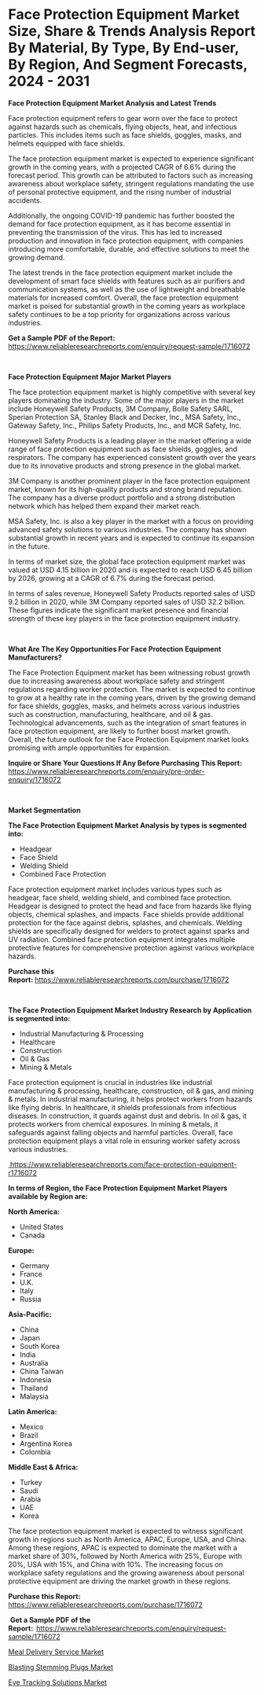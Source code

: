 <p><h1>Face Protection Equipment Market Size, Share & Trends Analysis Report By Material, By Type, By End-user, By Region, And Segment Forecasts, 2024 - 2031</h1></p><p><strong>Face Protection Equipment Market Analysis and Latest Trends</strong></p>
<p><p>Face protection equipment refers to gear worn over the face to protect against hazards such as chemicals, flying objects, heat, and infectious particles. This includes items such as face shields, goggles, masks, and helmets equipped with face shields.</p><p>The face protection equipment market is expected to experience significant growth in the coming years, with a projected CAGR of 6.6% during the forecast period. This growth can be attributed to factors such as increasing awareness about workplace safety, stringent regulations mandating the use of personal protective equipment, and the rising number of industrial accidents.</p><p>Additionally, the ongoing COVID-19 pandemic has further boosted the demand for face protection equipment, as it has become essential in preventing the transmission of the virus. This has led to increased production and innovation in face protection equipment, with companies introducing more comfortable, durable, and effective solutions to meet the growing demand.</p><p>The latest trends in the face protection equipment market include the development of smart face shields with features such as air purifiers and communication systems, as well as the use of lightweight and breathable materials for increased comfort. Overall, the face protection equipment market is poised for substantial growth in the coming years as workplace safety continues to be a top priority for organizations across various industries.</p></p>
<p><strong>Get a Sample PDF of the Report:&nbsp;</strong> <a href="https://www.reliableresearchreports.com/enquiry/request-sample/1716072">https://www.reliableresearchreports.com/enquiry/request-sample/1716072</a></p>
<p>&nbsp;</p>
<p><strong>Face Protection Equipment Major Market Players</strong></p>
<p><p>The face protection equipment market is highly competitive with several key players dominating the industry. Some of the major players in the market include Honeywell Safety Products, 3M Company, Bolle Safety SARL, Sperian Protection SA, Stanley Black and Decker, Inc., MSA Safety, Inc., Gateway Safety, Inc., Philips Safety Products, Inc., and MCR Safety, Inc.</p><p>Honeywell Safety Products is a leading player in the market offering a wide range of face protection equipment such as face shields, goggles, and respirators. The company has experienced consistent growth over the years due to its innovative products and strong presence in the global market.</p><p>3M Company is another prominent player in the face protection equipment market, known for its high-quality products and strong brand reputation. The company has a diverse product portfolio and a strong distribution network which has helped them expand their market reach.</p><p>MSA Safety, Inc. is also a key player in the market with a focus on providing advanced safety solutions to various industries. The company has shown substantial growth in recent years and is expected to continue its expansion in the future.</p><p>In terms of market size, the global face protection equipment market was valued at USD 4.15 billion in 2020 and is expected to reach USD 6.45 billion by 2026, growing at a CAGR of 6.7% during the forecast period.</p><p>In terms of sales revenue, Honeywell Safety Products reported sales of USD 9.2 billion in 2020, while 3M Company reported sales of USD 32.2 billion. These figures indicate the significant market presence and financial strength of these key players in the face protection equipment industry.</p></p>
<p>&nbsp;</p>
<p><strong>What Are The Key Opportunities For Face Protection Equipment Manufacturers?</strong></p>
<p><p>The Face Protection Equipment market has been witnessing robust growth due to increasing awareness about workplace safety and stringent regulations regarding worker protection. The market is expected to continue to grow at a healthy rate in the coming years, driven by the growing demand for face shields, goggles, masks, and helmets across various industries such as construction, manufacturing, healthcare, and oil & gas. Technological advancements, such as the integration of smart features in face protection equipment, are likely to further boost market growth. Overall, the future outlook for the Face Protection Equipment market looks promising with ample opportunities for expansion.</p></p>
<p><strong>Inquire or Share Your Questions If Any Before Purchasing This Report:</strong> <a href="https://www.reliableresearchreports.com/enquiry/pre-order-enquiry/1716072">https://www.reliableresearchreports.com/enquiry/pre-order-enquiry/1716072</a></p>
<p>&nbsp;</p>
<p><strong>Market Segmentation</strong></p>
<p><strong>The Face Protection Equipment Market Analysis by types is segmented into:</strong></p>
<p><ul><li>Headgear</li><li>Face Shield</li><li>Welding Shield</li><li>Combined Face Protection</li></ul></p>
<p><p>Face protection equipment market includes various types such as headgear, face shield, welding shield, and combined face protection. Headgear is designed to protect the head and face from hazards like flying objects, chemical splashes, and impacts. Face shields provide additional protection for the face against debris, splashes, and chemicals. Welding shields are specifically designed for welders to protect against sparks and UV radiation. Combined face protection equipment integrates multiple protective features for comprehensive protection against various workplace hazards.</p></p>
<p><strong>Purchase this Report:&nbsp;</strong><a href="https://www.reliableresearchreports.com/purchase/1716072">https://www.reliableresearchreports.com/purchase/1716072</a></p>
<p>&nbsp;</p>
<p><strong>The Face Protection Equipment Market Industry Research by Application is segmented into:</strong></p>
<p><ul><li>Industrial Manufacturing & Processing</li><li>Healthcare</li><li>Construction</li><li>Oil & Gas</li><li>Mining & Metals</li></ul></p>
<p><p>Face protection equipment is crucial in industries like industrial manufacturing & processing, healthcare, construction, oil & gas, and mining & metals. In industrial manufacturing, it helps protect workers from hazards like flying debris. In healthcare, it shields professionals from infectious diseases. In construction, it guards against dust and debris. In oil & gas, it protects workers from chemical exposures. In mining & metals, it safeguards against falling objects and harmful particles. Overall, face protection equipment plays a vital role in ensuring worker safety across various industries.</p></p>
<p><a href="https://www.reliableresearchreports.com/face-protection-equipment-r1716072">&nbsp;https://www.reliableresearchreports.com/face-protection-equipment-r1716072</a></p>
<p><strong>In terms of Region, the Face Protection Equipment Market Players available by Region are:</strong></p>
<p>
    <p> <strong> North America: </strong>
        <ul>
            <li>United States</li>
            <li>Canada</li>
        </ul>
        </p> 
    <p> <strong> Europe: </strong>
        <ul>
            <li>Germany</li>
            <li>France</li>
            <li>U.K.</li>
            <li>Italy</li>
            <li>Russia</li>
        </ul>
        </p> 
    <p> <strong> Asia-Pacific: </strong>
        <ul>
            <li>China</li>
            <li>Japan</li>
            <li>South Korea</li>
            <li>India</li>
            <li>Australia</li>
            <li>China Taiwan</li>
            <li>Indonesia</li>
            <li>Thailand</li>
            <li>Malaysia</li>
        </ul>
        </p> 
    <p> <strong> Latin America: </strong>
        <ul>
            <li>Mexico</li>
            <li>Brazil</li>
            <li>Argentina Korea</li>
            <li>Colombia</li>
        </ul>
        </p> 
    <p> <strong> Middle East & Africa: </strong>
        <ul>
            <li>Turkey</li>
            <li>Saudi</li>
            <li>Arabia</li>
            <li>UAE</li>
            <li>Korea</li>
        </ul>
    </p>
    </p>
<p><p>The face protection equipment market is expected to witness significant growth in regions such as North America, APAC, Europe, USA, and China. Among these regions, APAC is expected to dominate the market with a market share of 30%, followed by North America with 25%, Europe with 20%, USA with 15%, and China with 10%. The increasing focus on workplace safety regulations and the growing awareness about personal protective equipment are driving the market growth in these regions.</p></p>
<p><strong>Purchase this Report: </strong><a href="https://www.reliableresearchreports.com/purchase/1716072">https://www.reliableresearchreports.com/purchase/1716072</a></p>
<p>&nbsp;<strong>Get a Sample PDF of the Report:&nbsp;&nbsp;</strong><a href="https://www.reliableresearchreports.com/enquiry/request-sample/1716072">https://www.reliableresearchreports.com/enquiry/request-sample/1716072</a></p>
<p><strong></strong></p>
<p><p><a href="https://www.linkedin.com/pulse/meal-delivery-service-market-insights-cagr-trends-growth-strategies-oiv8f?trackingId=E%2F%2Fp2ByVzDqFKvmsagEivA%3D%3D">Meal Delivery Service Market</a></p><p><a href="https://github.com/ChiragRp1/Market-Research-Report-List-4/blob/main/blasting-stemming-plugs-market.md">Blasting Stemming Plugs Market</a></p><p><a href="https://www.linkedin.com/pulse/eye-tracking-solutions-market-furnishes-information-share-trends-6shrf?trackingId=k0xWVxos6Gg0so%2FKlFUIuQ%3D%3D">Eye Tracking Solutions Market</a></p></p>
